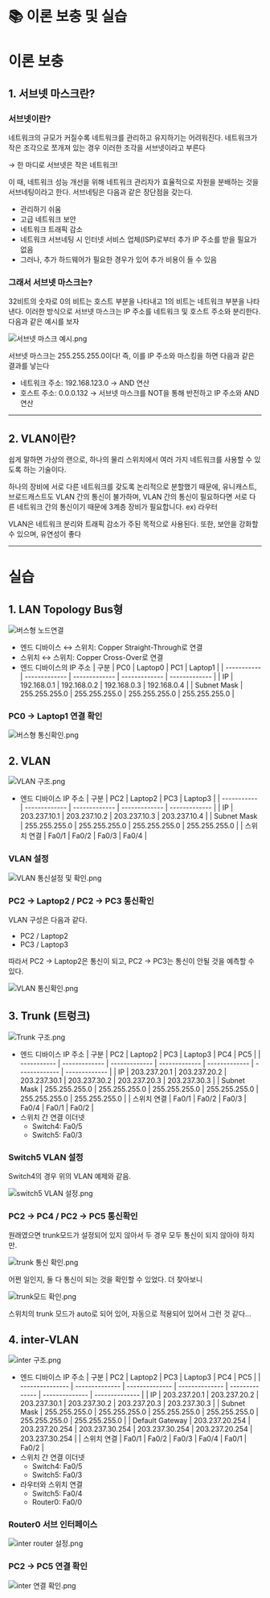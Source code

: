# :books: 이론 보충 및 실습

# 이론 보충

## 1. 서브넷 마스크란?

### 서브넷이란?

네트워크의 규모가 커질수록 네트워크를 관리하고 유지하기는 어려워진다. 네트워크가 작은 조각으로 쪼개져 있는 경우 이러한 조각을 서브넷이라고 부른다

→ 한 마디로 서브넷은 작은 네트워크!

이 때, 네트워크 성능 개선을 위해 네트워크 관리자가 효율적으로 자원을 분배하는 것을 서브네팅이라고 한다. 서브네팅은 다음과 같은 장단점을 갖는다.

-   관리하기 쉬움
-   고급 네트워크 보안
-   네트워크 트래픽 감소
-   네트워크 서브네팅 시 인터넷 서비스 업체(ISP)로부터 추가 IP 주소를 받을 필요가 없음
-   그러나, 추가 하드웨어가 필요한 경우가 있어 추가 비용이 들 수 있음

### 그래서 서브넷 마스크는?

32비트의 숫자로 0의 비트는 호스트 부분을 나타내고 1의 비트는 네트워크 부분을 나타낸다. 이러한 방식으로 서브넷 마스크는 IP 주소를 네트워크 및 호스트 주소와 분리한다. 다음과 같은 예시를 보자

![서브넷 마스크 예시.png](../images/2025-02/2025-02-04/00-01.png)

서브넷 마스크는 255.255.255.0이다! 즉, 이를 IP 주소와 마스킹을 하면 다음과 같은 결과를 낳는다

-   네트워크 주소: 192.168.123.0 → AND 연산
-   호스트 주소: 0.0.0.132 → 서브넷 마스크를 NOT을 통해 반전하고 IP 주소와 AND 연산

---

## 2. VLAN이란?

쉽게 말하면 가상의 랜으로, 하나의 물리 스위치에서 여러 가지 네트워크를 사용할 수 있도록 하는 기술이다.

하나의 장비에 서로 다른 네트워크를 갖도록 논리적으로 분할했기 때문에, 유니캐스트, 브로드캐스트도 VLAN 간의 통신이 불가하며, VLAN 간의 통신이 필요하다면 서로 다른 네트워크 간의 통신이기 때문에 3계층 장비가 필요합니다. ex) 라우터

VLAN은 네트워크 분리와 트래픽 감소가 주된 목적으로 사용된다. 또한, 보안을 강화할 수 있으며, 유연성이 좋다

---

# 실습

## 1. LAN Topology Bus형

![버스형 노드연결](../images/2025-02/2025-02-04/01-01.png)

-   엔드 디바이스 ↔ 스위치: Copper Straight-Through로 연결
-   스위치 ↔ 스위치: Copper Cross-Over로 연결
-   엔드 디바이스의 IP 주소
    | 구분        | PC0           | Laptop0       | PC1           | Laptop1       |
    | ----------- | ------------- | ------------- | ------------- | ------------- |
    | IP          | 192.168.0.1   | 192.168.0.2   | 192.168.0.3   | 192.168.0.4   |
    | Subnet Mask | 255.255.255.0 | 255.255.255.0 | 255.255.255.0 | 255.255.255.0 |

### PC0 → Laptop1 연결 확인

![버스형 통신확인.png](../images/2025-02/2025-02-04/01-02.png)

## 2. VLAN

![VLAN 구조.png](../images/2025-02/2025-02-04/02-01.png)

-   엔드 디바이스 IP 주소
    | 구분        | PC2           | Laptop2       | PC3           | Laptop3       |
    | ----------- | ------------- | ------------- | ------------- | ------------- |
    | IP          | 203.237.10.1  | 203.237.10.2  | 203.237.10.3  | 203.237.10.4  |
    | Subnet Mask | 255.255.255.0 | 255.255.255.0 | 255.255.255.0 | 255.255.255.0 |
    | 스위치 연결 | Fa0/1         | Fa0/2         | Fa0/3         | Fa0/4         |

### VLAN 설정

![VLAN 통신설정 및 확인.png](../images/2025-02/2025-02-04/02-02.png)

### PC2 → Laptop2 / PC2 → PC3 통신확인

VLAN 구성은 다음과 같다.

-   PC2 / Laptop2
-   PC3 / Laptop3

따라서 PC2 → Laptop2은 통신이 되고, PC2 → PC3는 통신이 안될 것을 예측할 수 있다.

![VLAN 통신확인.png](../images/2025-02/2025-02-04/02-03.png)

## 3. Trunk (트렁크)

![Trunk 구조.png](../images/2025-02/2025-02-04/03-01.png)

-   엔드 디바이스 IP 주소
    | 구분        | PC2           | Laptop2       | PC3           | Laptop3       | PC4           | PC5           |
    | ----------- | ------------- | ------------- | ------------- | ------------- | ------------- | ------------- |
    | IP          | 203.237.20.1  | 203.237.20.2  | 203.237.30.1  | 203.237.30.2  | 203.237.20.3  | 203.237.30.3  |
    | Subnet Mask | 255.255.255.0 | 255.255.255.0 | 255.255.255.0 | 255.255.255.0 | 255.255.255.0 | 255.255.255.0 |
    | 스위치 연결 | Fa0/1         | Fa0/2         | Fa0/3         | Fa0/4         | Fa0/1         | Fa0/2         |
-   스위치 간 연결 이더넷
    -   Switch4: Fa0/5
    -   Switch5: Fa0/3

### Switch5 VLAN 설정

Switch4의 경우 위의 VLAN 예제와 같음.

![switch5 VLAN 설정.png](../images/2025-02/2025-02-04/03-02.png)

### PC2 → PC4 / PC2 → PC5 통신확인

원래였으면 trunk모드가 설정되어 있지 않아서 두 경우 모두 통신이 되지 않아야 하지만.

![trunk 통신 확인.png](../images/2025-02/2025-02-04/03-03.png)

어쩐 일인지, 둘 다 통신이 되는 것을 확인할 수 있었다. 더 찾아보니

![trunk모드 확인.png](../images/2025-02/2025-02-04/03-04.png)

스위치의 trunk 모드가 auto로 되어 있어, 자동으로 적용되어 있어서 그런 것 같다…

## 4. inter-VLAN

![inter 구조.png](../images/2025-02/2025-02-04/04-01.png)

-   엔드 디바이스 IP 주소
    | 구분            | PC2            | Laptop2        | PC3            | Laptop3        | PC4            | PC5            |
    | --------------- | -------------- | -------------- | -------------- | -------------- | -------------- | -------------- |
    | IP              | 203.237.20.1   | 203.237.20.2   | 203.237.30.1   | 203.237.30.2   | 203.237.20.3   | 203.237.30.3   |
    | Subnet Mask     | 255.255.255.0  | 255.255.255.0  | 255.255.255.0  | 255.255.255.0  | 255.255.255.0  | 255.255.255.0  |
    | Default Gateway | 203.237.20.254 | 203.237.20.254 | 203.237.30.254 | 203.237.30.254 | 203.237.20.254 | 203.237.30.254 |
    | 스위치 연결     | Fa0/1          | Fa0/2          | Fa0/3          | Fa0/4          | Fa0/1          | Fa0/2          |
-   스위치 간 연결 이더넷
    -   Switch4: Fa0/5
    -   Switch5: Fa0/3
-   라우터와 스위치 연결
    -   Switch5: Fa0/4
    -   Router0: Fa0/0

### Router0 서브 인터페이스

![inter router 설정.png](../images/2025-02/2025-02-04/04-02.png)

### PC2 → PC5 연결 확인

![inter 연결 확인.png](../images/2025-02/2025-02-04/04-03.png)
